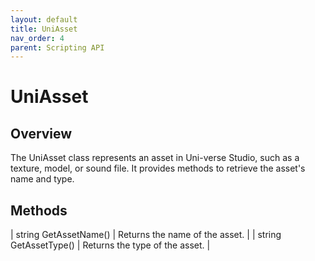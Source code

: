 ```yaml
---
layout: default
title: UniAsset
nav_order: 4
parent: Scripting API
---
```

# UniAsset

## Overview

The UniAsset class represents an asset in Uni-verse Studio, such as a texture, model, or sound file. It provides methods to retrieve the asset's name and type.

## Methods

| string GetAssetName() | Returns the name of the asset. |
| string GetAssetType() | Returns the type of the asset. |